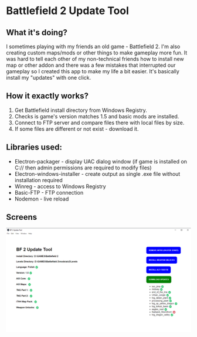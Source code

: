 # Battlefield 2 Update Tool

## What it's doing?

I sometimes playing with my friends an old game - Battlefield 2. I'm also creating custom maps/mods or other things to make gameplay more fun.
It was hard to tell each other of my non-technical friends how to install new map or other addon and there was a few mistakes that interrupted our gameplay so I created this app to make my life a bit easier. It's basically install my "updates" with one click.

## How it exactly works?

1. Get Battlefield install directory from Windows Registry.
2. Checks is game's version matches 1.5 and basic mods are installed.
3. Connect to FTP server and compare files there with local files by size.
4. If some files are different or not exist - download it.

## Libraries used:

- Electron-packager - display UAC dialog window (if game is installed on C:// then admin permissions are required to modify files)
- Electron-windows-installer - create output as single .exe file without installation required
- Winreg - access to Windows Registry
- Basic-FTP - FTP connection
- Nodemon - live reload

## Screens

![Screenshot](/assets/screen.png)
